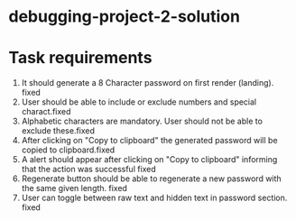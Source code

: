 # debugging-project-2-solution
# Task requirements

1. It should generate a 8 Character password on first render (landing). fixed
2. User should be able to include or exclude numbers and special charact.fixed
3. Alphabetic characters are mandatory. User should not be able to exclude these.fixed
4. After clicking on "Copy to clipboard" the generated password will be copied to clipboard.fixed
5. A alert should appear after clicking on "Copy to clipboard" informing that the action was successful fixed
6. Regenerate button should be able to regenerate a new password with the same given length. fixed
7. User can toggle between raw text and hidden text in password section. fixed
